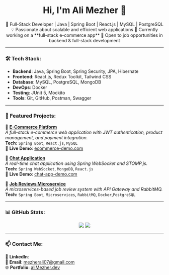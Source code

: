 <h1 align="center">Hi, I'm Ali Mezher 👋</h1>

<p align="center">
🚀 Full-Stack Developer | Java | Spring Boot | React.js | MySQL  | PostgreSQL
💡 Passionate about scalable and efficient web applications  
📌 Currently working on a **full-stack e-commerce app**  
🎯 Open to job opportunities in backend & full-stack development
</p>

---

### 🛠 Tech Stack:
- **Backend**: Java, Spring Boot, Spring Security, JPA, Hibernate  
- **Frontend**: React.js, Redux Toolkit, Tailwind CSS  
- **Database**: MySQL, PostgreSQL, MongoDB  
- **DevOps**: Docker  
- **Testing**: JUnit 5, Mockito  
- **Tools**: Git, GitHub, Postman, Swagger  

---

### 📌 Featured Projects:

🔹 **[E-Commerce Platform]()**  
*A full-stack e-commerce web application with JWT authentication, product management, and payment integration.*  
**Tech:** `Spring Boot`, `React.js`, `MySQL`  
🚀 **Live Demo**: [ecommerce-demo.com](...)  

🔹 **[Chat Application]()**  
*A real-time chat application using Spring WebSocket and STOMP.js.*  
**Tech:** `Spring WebSocket`, `MongoDB`, `React.js`  
🚀 **Live Demo**: [chat-app-demo.com](...)  

🔹 **[Job Reviews Microservice]()**  
*A microservices-based job review system with API Gateway and RabbitMQ.*  
**Tech:** `Spring Boot`, `Microservices`, `RabbitMQ`, `Docker`,`PostgreSQL`    

---

### 📊 GitHub Stats:
<p align="center">
<img src="...&...=...&...=..." height="...">
<img src="...?...=...&...=..." height="...">
</p>

---

### 📫 Contact Me:
💼 **LinkedIn**: []()  
📧 **Email**: mezherali07@gmail.com  
🌐 **Portfolio**: [aliMezher.dev](...)  

<!---
ali8137/ali8137 is a ✨ special ✨ repository because its `README.md` (this file) appears on your GitHub profile.
You can click the Preview link to take a look at your changes.
--->
